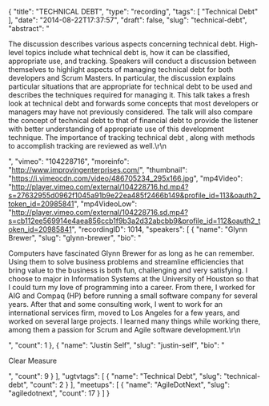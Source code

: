 {
  "title": "TECHNICAL DEBT",
  "type": "recording",
  "tags": [
    "Technical Debt"
  ],
  "date": "2014-08-22T17:37:57",
  "draft": false,
  "slug": "technical-debt",
  "abstract": "<p>The discussion describes various aspects concerning technical debt. High-level topics include what technical debt is, how it can be classified, appropriate use, and tracking. Speakers will conduct a discussion between themselves to highlight aspects of managing technical debt for both developers and Scrum Masters. In particular, the discussion explains particular situations that are appropriate for technical debt to be used and describes the techniques required for managing it. This talk takes a fresh look at technical debt and forwards some concepts that most developers or managers may have not previously considered. The talk will also compare the concept of technical debt to that of financial debt to provide the listener with better understanding of appropriate use of this development technique. The importance of tracking technical debt , along with methods to accomplish tracking are reviewed as well.\r\n</p>",
  "vimeo": "104228716",
  "moreinfo": "http://www.improvingenterprises.com/",
  "thumbnail": "https://i.vimeocdn.com/video/486705234_295x166.jpg",
  "mp4Video": "http://player.vimeo.com/external/104228716.hd.mp4?s=27632955d0962f1045a91b9e22ea485f2466b149&profile_id=113&oauth2_token_id=20985841",
  "mp4VideoLow": "http://player.vimeo.com/external/104228716.sd.mp4?s=cb112ee569914e4aea856ccb1f9b3a2d32abcbb9&profile_id=112&oauth2_token_id=20985841",
  "recordingID": 1014,
  "speakers": [
    {
      "name": "Glynn Brewer",
      "slug": "glynn-brewer",
      "bio": "<p>Computers have fascinated Glynn Brewer for as long as he can remember. Using them to solve business problems and streamline efficiencies that bring value to the business is both fun, challenging and very satisfying. I choose to major in Information Systems at the University of Houston so that I could turn my love of programming into a career. From there, I worked for AIG and Compaq (HP) before running a small software company for several years. After that and some consulting work, I went to work for an international services firm, moved to Los Angeles for a few years, and worked on several large projects. I learned many things while working there, among them a passion for Scrum and Agile software development.\r\n</p>",
      "count": 1
    },
    {
      "name": "Justin Self",
      "slug": "justin-self",
      "bio": "<p>Clear Measure</p>",
      "count": 9
    }
  ],
  "ugtvtags": [
    {
      "name": "Technical Debt",
      "slug": "technical-debt",
      "count": 2
    }
  ],
  "meetups": [
    {
      "name": "AgileDotNext",
      "slug": "agiledotnext",
      "count": 17
    }
  ]
}